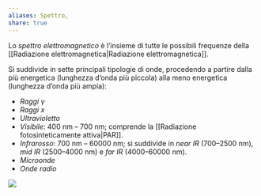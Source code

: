 ```yaml
---
aliases: Spettro,
share: true
---
```

Lo *spettro elettromagnetico* è l’insieme di tutte le possibili frequenze della [[Radiazione elettromagnetica|Radiazione elettromagnetica]].

Si suddivide in sette principali tipologie di onde, procedendo a partire dalla più energetica (lunghezza d’onda più piccola) alla meno energetica (lunghezza d’onda più ampia):
- *Raggi γ*
- *Raggi x*
- *Ultravioletto*
- *Visibile*: 400 nm – 700 nm; comprende la [[Radiazione fotosinteticamente attiva|PAR]].
- *Infrarosso*: 700 nm – 60000 nm; si suddivide in *near IR* (700–2500 nm), *mid IR* (2500–4000 nm) e *far IR* (4000–60000 nm).
- *Microonde*
- *Onde radio*

![](7a8988118d008e435717f06ef5d5cddf_MD5%201.png)